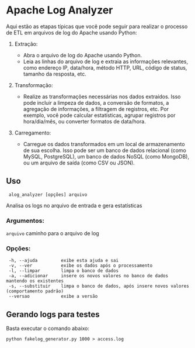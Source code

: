 # Apache Log Analyzer

Aqui estão as etapas típicas que você pode seguir para realizar o processo de ETL em arquivos de log do Apache usando Python:

1. Extração:
    - Abra o arquivo de log do Apache usando Python.
    - Leia as linhas do arquivo de log e extraia as informações relevantes, como endereço IP, data/hora, método HTTP, URL, código de status, tamanho da resposta, etc.

2. Transformação:
    - Realize as transformações necessárias nos dados extraídos. Isso pode incluir a limpeza de dados, a conversão de formatos, a agregação de informações, a filtragem de registros, etc. Por exemplo, você pode calcular estatísticas, agrupar registros por hora/dia/mês, ou converter formatos de data/hora.

3. Carregamento:
    - Carregue os dados transformados em um local de armazenamento de sua escolha. Isso pode ser um banco de dados relacional (como MySQL, PostgreSQL), um banco de dados NoSQL (como MongoDB), ou um arquivo de saída (como CSV ou JSON).

## Uso
```
 alog_analyzer [opções] arquivo
```
Analisa os logs no arquivo de entrada e gera estatísticas

### Argumentos:
 `arquivo`             caminho para o arquivo de log

### Opções:
```
 -h, --ajuda         exibe esta ajuda e sai
 -v, --ver           exibe os dados após o processamento
 -l, --limpar        limpa o banco de dados
 -a, --adicionar     insere os novos valores no banco de dados mantendo os existentes
 -s, --substituir    limpa o banco de dados, após insere novos valores (comportamento padrão)
 --versao            exibe a versão
```

 ## Gerando logs para testes

 Basta executar o comando abaixo:

 ```
python fakelog_generator.py 1000 > access.log
```